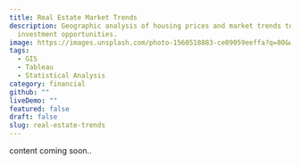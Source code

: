 ```yaml
---
title: Real Estate Market Trends
description: Geographic analysis of housing prices and market trends to identify
  investment opportunities.
image: https://images.unsplash.com/photo-1560518883-ce09059eeffa?q=80&w=2073
tags:
  - GIS
  - Tableau
  - Statistical Analysis
category: financial
github: ""
liveDemo: ""
featured: false
draft: false
slug: real-estate-trends
---
```

c﻿ontent coming soon..